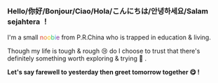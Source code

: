 ### Hello/你好/Bonjour/Ciao/Hola/こんにちは/안녕하세요/Salam sejahtera ！
<p>I'm a small <span style="color: #e03e2d;">n</span><span style="color: #e67e23;">o<span style="color: #f1c40f;">o</span></span><span style="color: #2dc26b;">b<span style="color: #3598db;">i</span></span><span style="color: #843fa1;">e</span> from P.R.China who is trapped in education &amp; living.</p>
<p>Though my life is tough &amp; rough 😢 do I choose to trust that there's definitely something worth exploring &amp; trying 🙂 .</p>
<p><strong>Let's say farewell to yesterday then greet tomorrow together 😋 !</strong></p>
